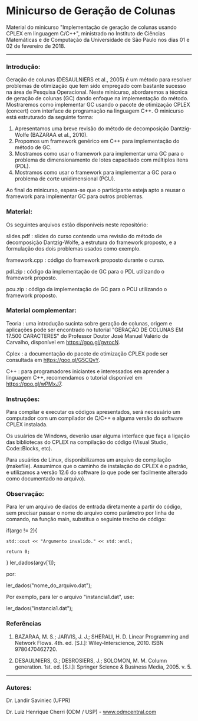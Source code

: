 # Minicurso de Geração de Colunas

Material do minicurso "Implementação de geração de colunas usando CPLEX em linguagem C/C++", ministrado no Instituto de Ciências Matemáticas e de Computação da Universidade de São Paulo nos dias 01 e 02 de fevereiro de 2018.

---

### Introdução:

Geração de colunas (DESAULNIERS et al., 2005) é um método para resolver problemas de otimização que tem sido empregado com bastante sucesso na área de Pesquisa Operacional. Neste minicurso, abordaremos a técnica de geração de colunas (GC) dando enfoque na implementação do método. Mostraremos como implementar GC usando o pacote de otimização CPLEX (concert) com interface de programação na linguagem C++. O minicurso está estruturado da seguinte forma:

  1) Apresentamos uma breve revisão do método de decomposição Dantzig-Wolfe (BAZARAA et al., 2010).
  2) Propomos um framework genérico em C++ para implementação do método de GC.
  3) Mostramos como usar o framework para implementar uma GC para o problema de dimensionamento de lotes capacitado com múltiplos itens (PDL).
  4) Mostramos como usar o framework para implementar a GC para o problema de corte unidimensional (PCU).
  
  Ao final do minicurso, espera-se que o participante esteja apto a reusar o framework para implementar GC para outros problemas.

### Material:

Os seguintes arquivos estão disponíveis neste repositório:

slides.pdf : slides do curso contendo uma revisão do método de decomposição Dantzig-Wolfe, a estrutura do framework proposto, e a formulação dos dois problemas usados como exemplo.

framework.cpp : código do framework proposto durante o curso.

pdl.zip : código da implementação de GC para o PDL utilizando o framework proposto.

pcu.zip : código da implementação de GC para o PCU utilizando o framework proposto.

### Material complementar:

Teoria : uma introdução sucinta sobre geração de colunas, origem e aplicações pode ser encontrado no tutorial "GERAÇÃO DE COLUNAS EM 17.500 CARACTERES" do Professor Doutor José Manuel Valério de Carvalho, disponível em https://goo.gl/gvrocN.

Cplex : a documentação do pacote de otimização CPLEX pode ser consultada em https://goo.gl/G5CQvY.

C++ : para programadores iniciantes e interessados em aprender a linguagem C++, recomendamos o tutorial disponível em https://goo.gl/wPMxJ7.

### Instruções:

Para compilar e executar os códigos apresentados, será necessário um computador com um compilador de C/C++ e alguma versão do software CPLEX instalada.

Os usuários de Windows, deverão usar alguma interface que faça a ligação das bibliotecas do CPLEX na compilação do código (Visual Studio, Code::Blocks, etc).

Para usuários de Linux, disponibilizamos um arquivo de compilação (makefile). Assumimos que o caminho de instalação do CPLEX é o padrão, e utilizamos a versão 12.6 do software (o que pode ser facilmente alterado como documentado no arquivo).

### Observação:

Para ler um arquivo de dados de entrada diretamente a partir do código, sem precisar passar o nome do arquivo como parâmetro por linha de comando, na função main, substitua o seguinte trecho de código:

if(argc != 2){

    std::cout << "Argumento invalido." << std::endl;
    
    return 0;
}
ler_dados(argv[1]);

por:

ler_dados("nome_do_arquivo.dat");

Por exemplo, para ler o arquivo "instancia1.dat", use:

ler_dados("instancia1.dat");

### Referências

1) BAZARAA, M. S.; JARVIS, J. J.; SHERALI, H. D. Linear Programming and Network Flows. 4th. ed. [S.l.]:
Wiley-Interscience, 2010. ISBN 9780470462720.

2) DESAULNIERS, G.; DESROSIERS, J.; SOLOMON, M. M. Column generation. 1st. ed. [S.l.]: Springer Science &
Business Media, 2005. v. 5.

---

### Autores:

Dr. Landir Saviniec (UFPR)

Dr. Luiz Henrique Cherri (ODM / USP) - www.odmcentral.com
